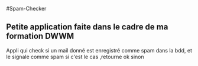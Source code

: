 #Spam-Checker

## Petite application faite dans le cadre de ma formation DWWM

 Appli qui check si un mail donné est enregistré comme spam dans la bdd, et le signale comme spam si c'est le cas ,retourne ok sinon
